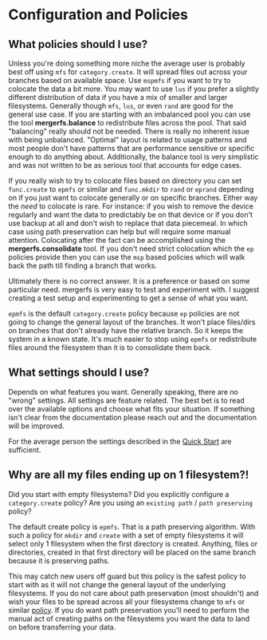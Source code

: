 # Configuration and Policies

## What policies should I use?

Unless you're doing something more niche the average user is probably
best off using `mfs` for `category.create`. It will spread files out
across your branches based on available space. Use `mspmfs` if you
want to try to colocate the data a bit more. You may want to use `lus`
if you prefer a slightly different distribution of data if you have a
mix of smaller and larger filesystems. Generally though `mfs`, `lus`,
or even `rand` are good for the general use case. If you are starting
with an imbalanced pool you can use the tool **mergerfs.balance** to
redistribute files across the pool. That said "balancing" really
should not be needed. There is really no inherent issue with being
unbalanced. "Optimal" layout is related to usage patterns and most
people don't have patterns that are performance sensitive or specific
enough to do anything about. Additionally, the balance tool is very
simplistic and was not written to be as serious tool that accounts for
edge cases.

If you really wish to try to colocate files based on directory you can
set `func.create` to `epmfs` or similar and `func.mkdir` to `rand` or
`eprand` depending on if you just want to colocate generally or on
specific branches. Either way the _need_ to colocate is rare. For
instance: if you wish to remove the device regularly and want the data
to predictably be on that device or if you don't use backup at all and
don't wish to replace that data piecemeal. In which case using path
preservation can help but will require some manual
attention. Colocating after the fact can be accomplished using the
**mergerfs.consolidate** tool. If you don't need strict colocation
which the `ep` policies provide then you can use the `msp` based
policies which will walk back the path till finding a branch that
works.

Ultimately there is no correct answer. It is a preference or based on
some particular need. mergerfs is very easy to test and experiment
with. I suggest creating a test setup and experimenting to get a sense
of what you want.

`epmfs` is the default `category.create` policy because `ep` policies
are not going to change the general layout of the branches. It won't
place files/dirs on branches that don't already have the relative
branch. So it keeps the system in a known state. It's much easier to
stop using `epmfs` or redistribute files around the filesystem than it
is to consolidate them back.


## What settings should I use?

Depends on what features you want. Generally speaking, there are no
"wrong" settings. All settings are feature related. The best bet is to
read over the available options and choose what fits your
situation. If something isn't clear from the documentation please
reach out and the documentation will be improved.

For the average person the settings described in the [Quick
Start](../quickstart.md) are sufficient.


## Why are all my files ending up on 1 filesystem?!

Did you start with empty filesystems? Did you explicitly configure a
`category.create` policy? Are you using an `existing path` / `path
preserving` policy?

The default create policy is `epmfs`. That is a path preserving
algorithm. With such a policy for `mkdir` and `create` with a set of
empty filesystems it will select only 1 filesystem when the first
directory is created. Anything, files or directories, created in that
first directory will be placed on the same branch because it is
preserving paths.

This may catch new users off guard but this policy is the safest
policy to start with as it will not change the general layout of the
underlying filesystems. If you do not care about path preservation
(most shouldn't) and wish your files to be spread across all your
filesystems change to `mfs` or similar
[policy](../config/functions_categories_and_policies.md). If you do
want path preservation you'll need to perform the manual act of
creating paths on the filesystems you want the data to land on before
transferring your data.
